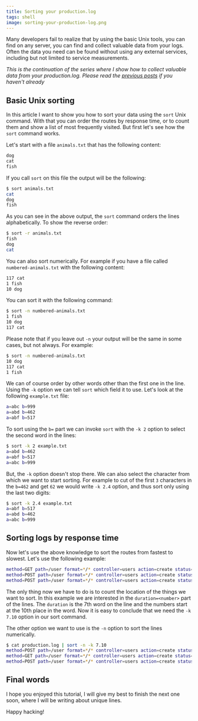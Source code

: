 ```yaml
---
title: Sorting your production.log
tags: shell
image: sorting-your-production-log.png
---
```


Many developers fail to realize that by using the basic Unix tools, you can find
on any server, you can find and collect valuable data from your logs. Often the
data you need can be found without using any external services, including but
not limited to service measurements.

_This is the continuation of the series where I show how to collect
valuable data from your production.log. Please read the 
[previous posts](/select-and-count-your-production-log.html)
if you haven't already_

## Basic Unix sorting

In this article I want to show you how to sort your data using
the `sort` Unix command. With that you can order the routes by 
response time, or to count them and show a list of most frequently
visited. But first let's see how the `sort` command works.

Let's start with a file `animals.txt` that has the following content:

``` txt
dog
cat
fish
```

If you call `sort` on this file the output will be the following:

``` sh
$ sort animals.txt
cat
dog
fish
```

As you can see in the above output, the `sort` command orders the
lines alphabetically. To show the reverse order:

``` sh
$ sort -r animals.txt
fish
dog
cat
```

You can also sort numerically. For example if you have a file called
`numbered-animals.txt` with the following content:

``` txt
117 cat
1 fish
10 dog
```

You can sort it with the following command:

``` sh
$ sort -n numbered-animals.txt
1 fish
10 dog
117 cat
```

Please note that if you leave out `-n` your output will be the same
in some cases, but not always. For example:

``` sh
$ sort -n numbered-animals.txt
10 dog
117 cat
1 fish
```

We can of course order by other words other than the first one in the
line. Using the `-k` option we can tell `sort` which field it to use.
Let's look at the following `example.txt` file:

``` sh
a=abc b=999
a=abd b=462
a=abf b=517
```

To sort using the `b=` part we can invoke `sort` with the `-k 2` option
to select the second word in the lines:

``` sh
$ sort -k 2 example.txt
a=abd b=462
a=abf b=517
a=abc b=999
```

But, the `-k` option doesn't stop there. We can also select the 
character from which we want to start sorting. For example to cut
of the first `3` characters in the `b=462` and get `62` we would
write `-k 2.4` option, and thus sort only using the last two digits:

``` sh
$ sort -k 2.4 example.txt
a=abf b=517
a=abd b=462
a=abc b=999
```

## Sorting logs by response time

Now let's use the above knowledge to sort the routes from fastest to
slowest. Let's use the following example:

``` sh
method=GET path=/user format=*/* controller=users action=create status=200 duration=4.2 view=0.00 db=3.91 time=2016-02-16 16:50:37 +0000
method=POST path=/user format=*/* controller=users action=create status=200 duration=2.4 view=0.00 db=3.91 time=2016-02-16 16:48:37 +0000
method=POST path=/user format=*/* controller=users action=create status=200 duration=56.4 view=0.00 db=3.91 time=2016-02-16 16:52:12 +0000
```

The only thing now we have to do is to count the location of
the things we want to sort. In this example we are interested
in the `duration=<number>` part of the lines. The `duration` is
the 7th word on the line and the numbers start at the 10th place
in the word. Now it is easy to conclude that we need the `-k 7.10`
option in our sort command.

The other option we want to use is the `-n` option to sort the lines
numerically.

``` sh
$ cat production.log | sort -n -k 7.10 
method=POST path=/user format=*/* controller=users action=create status=200 duration=2.4 view=0.00 db=3.91 time=2016-02-16 16:48:37 +0000
method=GET path=/user format=*/* controller=users action=create status=200 duration=4.2 view=0.00 db=3.91 time=2016-02-16 16:50:37 +0000
method=POST path=/user format=*/* controller=users action=create status=200 duration=56.4 view=0.00 db=3.91 time=2016-02-16 16:52:12 +0000
```

## Final words

I hope you enjoyed this tutorial, I will give my best to finish the next
one soon, where I will be writing about unique lines.

Happy hacking!

